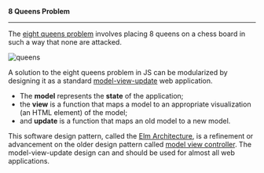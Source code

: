 **8 Queens Problem**

------

The [eight queens problem](https://en.wikipedia.org/wiki/Eight_queens_puzzle) involves placing 8 queens on a chess board in such a way that none are attacked.

![queens](./problem/img/queens.jpg)

A solution to the eight queens problem in JS can be modularized by designing it as a standard [model-view-update](https://guide.elm-lang.org/architecture/) web application.

+ The **model** represents the **state** of the application;
+ the **view** is a function that maps a model to an appropriate visualization (an HTML element) of the model;
+ and **update** is a function that maps an old model to a new model.

This software design pattern, called the [Elm Architecture](https://guide.elm-lang.org/architecture/), is a refinement or advancement on the older design pattern called [model view controller](https://en.wikipedia.org/wiki/Model%E2%80%93view%E2%80%93controller). The model-view-update design can and should be used for almost all web applications.